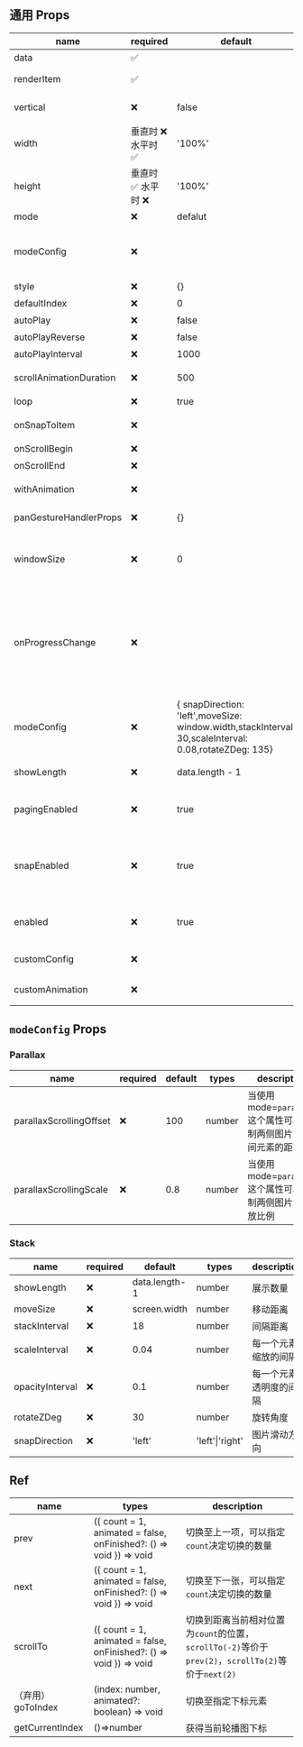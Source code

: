 ## 通用 Props

| name                    | required            | default                                                                                               | types                                                                                                                    | description                                                                                                                  |
| ----------------------- | ------------------- | ----------------------------------------------------------------------------------------------------- | ------------------------------------------------------------------------------------------------------------------------ | ---------------------------------------------------------------------------------------------------------------------------- |
| data                    | ✅                  |                                                                                                       | T[]                                                                                                                      | 即将渲染的数据集合                                                                                                           |
| renderItem              | ✅                  |                                                                                                       | (info: { data: T, index: number, animationValue: SharedValue\<number> }) => React.ReactElement                           | 渲染元素的方法                                                                                                               |
| vertical                | ❌                  | false                                                                                                 | boolean                                                                                                                  | 将元素垂直布局而不是水平                                                                                                     |
| width                   | 垂直时 ❌ 水平时 ✅ | '100%'                                                                                                | number \| undefined                                                                                                      | 指定每一项的宽度                                                                                                             |
| height                  | 垂直时 ✅ 水平时 ❌ | '100%'                                                                                                | number \| undefined                                                                                                      | 指定每一项的高度                                                                                                             |
| mode                    | ❌                  | defalut                                                                                               | 'horizontal-stack'\|'vertical-stack'\|'parallax'                                                                         | 轮播图播放模式                                                                                                               |
| modeConfig              | ❌                  |                                                                                                       |                                                                                                                          | 不同 mode 对应不同配置，详情见下方[modeConfig](#`modeConfig` Props)                                                          |
| style                   | ❌                  | {}                                                                                                    | ViewStyle                                                                                                                | 轮播图容器样式                                                                                                               |
| defaultIndex            | ❌                  | 0                                                                                                     | number                                                                                                                   | 默认 index                                                                                                                   |
| autoPlay                | ❌                  | false                                                                                                 | boolean                                                                                                                  | 是否自动播放                                                                                                                 |
| autoPlayReverse         | ❌                  | false                                                                                                 | boolean                                                                                                                  | 是否倒序自动播放                                                                                                             |
| autoPlayInterval        | ❌                  | 1000                                                                                                  | number                                                                                                                   | 自动播放的间隔                                                                                                               |
| scrollAnimationDuration | ❌                  | 500                                                                                                   | number                                                                                                                   | 滚动动画完成所需的时间                                                                                                       |
| loop                    | ❌                  | true                                                                                                  | boolean                                                                                                                  | 是否循环播放                                                                                                                 |
| onSnapToItem            | ❌                  |                                                                                                       | (index: number) => void                                                                                                  | 切换至另一张轮播图时触发                                                                                                     |
| onScrollBegin           | ❌                  |                                                                                                       | () => void                                                                                                               | 切换动画开始时触发                                                                                                           |
| onScrollEnd             | ❌                  |                                                                                                       | (previous: number, current: number) => void                                                                              | 切换动画结束时触发                                                                                                           |
| withAnimation           | ❌                  |                                                                                                       | {type: 'spring';config: WithSpringConfig;} \| {type: 'timing';config: WithTimingConfig;}                                 | 指定滚动时的动画效果                                                                                                         |
| panGestureHandlerProps  | ❌                  | {}                                                                                                    | Omit<Partial\<PanGestureHandlerProps\>,'onHandlerStateChange'>                                                           | PanGestureHandler props                                                                                                      |
| windowSize              | ❌                  | 0                                                                                                     | number                                                                                                                   | 能响应平移手势事件的最大 item 数量，0 表示所有元素都会先响应                                                                 |
| onProgressChange        | ❌                  |                                                                                                       | onProgressChange?: (offsetProgress: number,absoluteProgress: number) => void                                             | 当滚动进度发生变化时触发 `offsetProgress`:总的偏移值 (0 390 780 ...); `absoluteProgress`:转化为 index 的进度变化 (0 1 2 ...) |
| modeConfig              | ❌                  | { snapDirection: 'left',moveSize: window.width,stackInterval: 30,scaleInterval: 0.08,rotateZDeg: 135} | {moveSize?: number;stackInterval?: number;scaleInterval?: number;rotateZDeg?: number;snapDirection?: 'left' \| 'right';} | 堆栈视图的动画样式                                                                                                           |
| showLength              | ❌                  | data.length - 1                                                                                       | number                                                                                                                   | 堆栈视图中展示元素的最大数量                                                                                                 |
| pagingEnabled           | ❌                  | true                                                                                                  | boolean                                                                                                                  | 当值为 true 时，滚动条会停在滚动视图的尺寸的整数倍位置。                                                                     |
| snapEnabled             | ❌                  | true                                                                                                  | boolean                                                                                                                  | 如果启用，松开触摸会滚动到最近的元素，当 pagingEnabled=false 时有效                                                          |
| enabled                 | ❌                  | true                                                                                                  | boolean                                                                                                                  | 当值为 false 时，轮播图将不会响应任何手势行为                                                                                |
| customConfig            | ❌                  |                                                                                                       | () => {type?: 'negative' \| 'positive';viewCount?: number;}                                                              | 自定义轮播图内部配置                                                                                                         |
| customAnimation         | ❌                  |                                                                                                       | (value: number) => Animated.AnimatedStyleProp<ViewStyle>                                                                 | 自定动画，详情见[自定义动画](./custom-animation.zh-CN.md)                                                                    |

## `modeConfig` Props

### Parallax

| name                    | required | default | types  | description                                                     |
| ----------------------- | -------- | ------- | ------ | --------------------------------------------------------------- |
| parallaxScrollingOffset | ❌       | 100     | number | 当使用 mode=`parallax`,这个属性可以控制两侧图片离中间元素的距离 |
| parallaxScrollingScale  | ❌       | 0.8     | number | 当使用 mode=`parallax`,这个属性可以控制两侧图片的缩放比例       |

### Stack

| name            | required | default       | types           | description            |
| --------------- | -------- | ------------- | --------------- | ---------------------- |
| showLength      | ❌       | data.length-1 | number          | 展示数量               |
| moveSize        | ❌       | screen.width  | number          | 移动距离               |
| stackInterval   | ❌       | 18            | number          | 间隔距离               |
| scaleInterval   | ❌       | 0.04          | number          | 每一个元素缩放的间隔   |
| opacityInterval | ❌       | 0.1           | number          | 每一个元素透明度的间隔 |
| rotateZDeg      | ❌       | 30            | number          | 旋转角度               |
| snapDirection   | ❌       | 'left'        | 'left'\|'right' | 图片滑动方向           |

## Ref

| name              | types                                                              | description                                                                                        |
| ----------------- | ------------------------------------------------------------------ | -------------------------------------------------------------------------------------------------- |
| prev              | ({ count = 1, animated = false, onFinished?: () => void }) => void | 切换至上一项，可以指定`count`决定切换的数量                                                        |
| next              | ({ count = 1, animated = false, onFinished?: () => void }) => void | 切换至下一张，可以指定`count`决定切换的数量                                                        |
| scrollTo          | ({ count = 1, animated = false, onFinished?: () => void }) => void | 切换到距离当前相对位置为`count`的位置，`scrollTo(-2)`等价于`prev(2)`，`scrollTo(2)`等价于`next(2)` |
| （弃用）goToIndex | (index: number, animated?: boolean) => void                        | 切换至指定下标元素                                                                                 |
| getCurrentIndex   | ()=>number                                                         | 获得当前轮播图下标                                                                                 |
